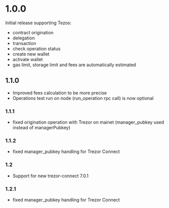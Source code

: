 # 1.0.0
Initial release supporting Tezos:
- contract origination
- delegation
- transaction
- check operation status
- create new wallet
- activate wallet
- gas limit, storage limit and fees are automatically estimated

## 1.1.0
- Improved fees calculation to be more precise
- Operations test run on node (run_operation rpc call) is now optional

### 1.1.1
- fixed origination operation with Trezor on mainet (manager_pubkey used instead of managerPubkey)

### 1.1.2
- fixed manager_pubkey handling for Trezor Connect

### 1.2
- Support for new trezor-connect 7.0.1

### 1.2.1
- fixed manager_pubkey handling for Trezor Connect
